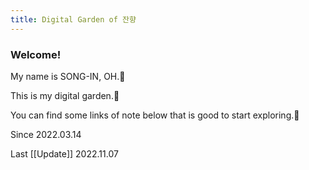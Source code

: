 ```yaml
---
title: Digital Garden of 잔향
---
```


### Welcome!

My name is SONG-IN, OH.🙂

This is my digital garden.🌼

You can find some links of note below that is good to start exploring.🚀

Since 2022.03.14

Last [[Update]] 2022.11.07

